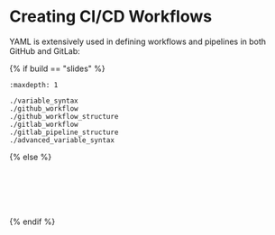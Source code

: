 # Creating CI/CD Workflows

YAML is extensively used in defining workflows and pipelines in both GitHub and GitLab:

{% if build == "slides" %}
<!-- BUILDING THE SLIDES -->
```{toctree}
:maxdepth: 1

./variable_syntax
./github_workflow
./github_workflow_structure
./gitlab_workflow
./gitlab_pipeline_structure
./advanced_variable_syntax
```
{% else %}
<!-- BUILDING THE PAGES -->
```{include} ./variable_syntax.md
```
```{include} ./github_workflow.md
```
```{include} ./github_workflow_structure.md
```
```{include} ./gitlab_workflow.md
```
```{include} ./gitlab_pipeline_structure.md
```
```{include} ./advanced_variable_syntax.md
```
{% endif %}

